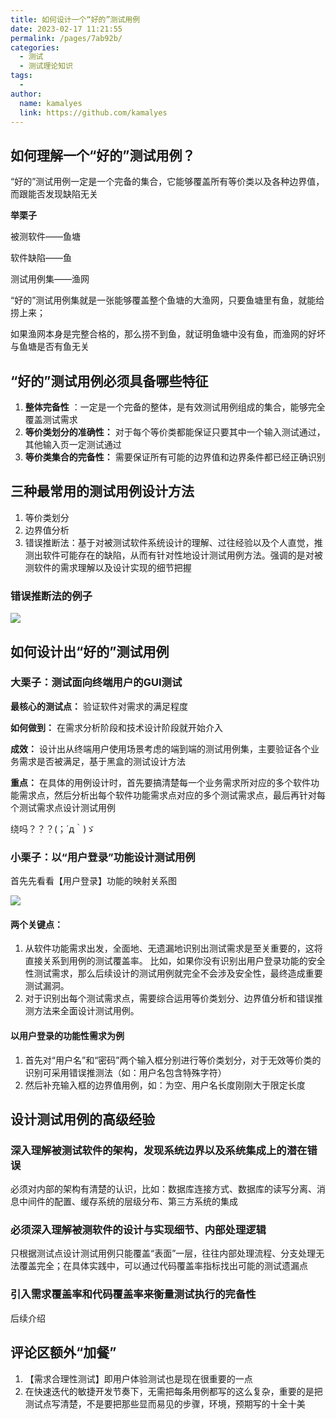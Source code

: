 ```yaml
---
title: 如何设计一个“好的”测试用例
date: 2023-02-17 11:21:55
permalink: /pages/7ab92b/
categories:
  - 测试
  - 测试理论知识
tags:
  - 
author: 
  name: kamalyes
  link: https://github.com/kamalyes
---
```

如何理解一个“好的”测试用例？
---------------

“好的”测试用例一定是一个完备的集合，它能够覆盖所有等价类以及各种边界值，而跟能否发现缺陷无关

**举栗子**

被测软件——鱼塘

软件缺陷——鱼

测试用例集——渔网

“好的”测试用例集就是一张能够覆盖整个鱼塘的大渔网，只要鱼塘里有鱼，就能给捞上来；

如果渔网本身是完整合格的，那么捞不到鱼，就证明鱼塘中没有鱼，而渔网的好坏与鱼塘是否有鱼无关

“好的”测试用例必须具备哪些特征
----------------

1.  **整体完备性** ：一定是一个完备的整体，是有效测试用例组成的集合，能够完全覆盖测试需求
2.  **等价类划分的准确性：** 对于每个等价类都能保证只要其中一个输入测试通过，其他输入页一定测试通过
3.  **等价类集合的完备性：** 需要保证所有可能的边界值和边界条件都已经正确识别

三种最常用的测试用例设计方法
--------------

1.  等价类划分
2.  边界值分析
3.  错误推断法：基于对被测试软件系统设计的理解、过往经验以及个人直觉，推测出软件可能存在的缺陷，从而有针对性地设计测试用例方法。强调的是对被测软件的需求理解以及设计实现的细节把握

### 错误推断法的例子

![](https://cdn.jsdelivr.net/gh/kamalyes/image-bed@master/col/testing/1896875-20200113215508317-893292099.png)

如何设计出“好的”测试用例
-------------

### 大栗子：测试面向终端用户的GUI测试

**最核心的测试点：** 验证软件对需求的满足程度

**如何做到：** 在需求分析阶段和技术设计阶段就开始介入

**成效：** 设计出从终端用户使用场景考虑的端到端的测试用例集，主要验证各个业务需求是否被满足，基于黑盒的测试设计方法

**重点：** 在具体的用例设计时，首先要搞清楚每一个业务需求所对应的多个软件功能需求点，然后分析出每个软件功能需求点对应的多个测试需求点，最后再针对每个测试需求点设计测试用例

绕吗？？？(；´д｀)ゞ

### 小栗子：以“用户登录”功能设计测试用例

首先先看看【用户登录】功能的映射关系图

![](https://cdn.jsdelivr.net/gh/kamalyes/image-bed@master/col/testing/1896875-20200113215278762-611077988.png)

#### 两个关键点：

1.  从软件功能需求出发，全面地、无遗漏地识别出测试需求是至关重要的，这将直接关系到用例的测试覆盖率。 比如，如果你没有识别出用户登录功能的安全性测试需求，那么后续设计的测试用例就完全不会涉及安全性，最终造成重要测试漏洞。
2.  对于识别出每个测试需求点，需要综合运用等价类划分、边界值分析和错误推测方法来全面设计测试用例。

#### 以用户登录的功能性需求为例

1.  首先对“用户名”和“密码”两个输入框分别进行等价类划分，对于无效等价类的识别可采用错误推测法（如：用户名包含特殊字符）
2.  然后补充输入框的边界值用例，如：为空、用户名长度刚刚大于限定长度

设计测试用例的高级经验
-----------

### 深入理解被测试软件的架构，发现系统边界以及系统集成上的潜在错误

必须对内部的架构有清楚的认识，比如：数据库连接方式、数据库的读写分离、消息中间件的配置、缓存系统的层级分布、第三方系统的集成

### 必须深入理解被测软件的设计与实现细节、内部处理逻辑

只根据测试点设计测试用例只能覆盖“表面”一层，往往内部处理流程、分支处理无法覆盖完全；在具体实践中，可以通过代码覆盖率指标找出可能的测试遗漏点

### 引入需求覆盖率和代码覆盖率来衡量测试执行的完备性

后续介绍

评论区额外“加餐”
---------

1.  【需求合理性测试】即用户体验测试也是现在很重要的一点
2.  在快速迭代的敏捷开发节奏下，无需把每条用例都写的这么复杂，重要的是把测试点写清楚，不是要把那些显而易见的步骤，环境，预期写的十全十美
